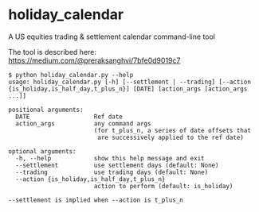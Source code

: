 # holiday_calendar
A US equities trading &amp; settlement calendar command-line tool

The tool is described here: https://medium.com/@preraksanghvi/7bfe0d9019c7

```
$ python holiday_calendar.py --help
usage: holiday_calendar.py [-h] [--settlement | --trading] [--action {is_holiday,is_half_day,t_plus_n}] [DATE] [action_args [action_args ...]]

positional arguments:
  DATE                  Ref date
  action_args           any command args
                        (for t_plus_n, a series of date offsets that 
                         are successively applied to the ref date)

optional arguments:
  -h, --help            show this help message and exit
  --settlement          use settlement days (default: None)
  --trading             use trading days (default: None)
  --action {is_holiday,is_half_day,t_plus_n}
                        action to perform (default: is_holiday)

--settlement is implied when --action is t_plus_n
```
